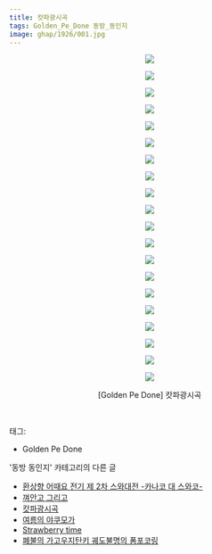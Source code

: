 ```yaml
---
title: 캇파광시곡
tags: Golden_Pe_Done 동방_동인지
image: ghap/1926/001.jpg
---
```

<div class="article">
<p style="text-align: center; clear: none; float: none;"><img src="{{ site.nasurl }}/ghap/1926/001.jpg"/></p>
<p style="text-align: center; clear: none; float: none;"><img src="{{ site.nasurl }}/ghap/1926/002.jpg"/></p>
<p style="text-align: center; clear: none; float: none;"><img src="{{ site.nasurl }}/ghap/1926/003.jpg"/></p>
<p style="text-align: center; clear: none; float: none;"><img src="{{ site.nasurl }}/ghap/1926/004.jpg"/></p>
<p style="text-align: center; clear: none; float: none;"><img src="{{ site.nasurl }}/ghap/1926/005.jpg"/></p>
<p style="text-align: center; clear: none; float: none;"><img src="{{ site.nasurl }}/ghap/1926/006.jpg"/></p>
<p style="text-align: center; clear: none; float: none;"><img src="{{ site.nasurl }}/ghap/1926/007.jpg"/></p>
<p style="text-align: center; clear: none; float: none;"><img src="{{ site.nasurl }}/ghap/1926/008.jpg"/></p>
<p style="text-align: center; clear: none; float: none;"><img src="{{ site.nasurl }}/ghap/1926/009.jpg"/></p>
<p style="text-align: center; clear: none; float: none;"><img src="{{ site.nasurl }}/ghap/1926/010.jpg"/></p>
<p style="text-align: center; clear: none; float: none;"><img src="{{ site.nasurl }}/ghap/1926/011.jpg"/></p>
<p style="text-align: center; clear: none; float: none;"><img src="{{ site.nasurl }}/ghap/1926/012.jpg"/></p>
<p style="text-align: center; clear: none; float: none;"><img src="{{ site.nasurl }}/ghap/1926/013.jpg"/></p>
<p style="text-align: center; clear: none; float: none;"><img src="{{ site.nasurl }}/ghap/1926/014.jpg"/></p>
<p style="text-align: center; clear: none; float: none;"><img src="{{ site.nasurl }}/ghap/1926/015.jpg"/></p>
<p style="text-align: center; clear: none; float: none;"><img src="{{ site.nasurl }}/ghap/1926/016.jpg"/></p>
<p style="text-align: center; clear: none; float: none;"><img src="{{ site.nasurl }}/ghap/1926/017.jpg"/></p>
<p style="text-align: center; clear: none; float: none;"><img src="{{ site.nasurl }}/ghap/1926/018.jpg"/></p>
<p style="text-align: center; clear: none; float: none;"><img src="{{ site.nasurl }}/ghap/1926/019.jpg"/></p>
<p style="text-align: center; clear: none; float: none;"><img src="{{ site.nasurl }}/ghap/1926/020.jpg"/></p>
<p style="text-align: center; clear: none; float: none;">[Golden Pe Done] 캇파광시곡</p>
<p><br/></p>
</div><div class="tagTrail">
<p>태그: </p>
<ul>
<li>Golden Pe Done</li>
</ul>
</div><div class="another">
<p>'동방 동인지' 카테고리의 다른 글</p>
<ul>
<li><a href="/2016-08-31-ghap_1929">환상향 어때요 전기 제 2차 스와대전 -카나코 대 스와코-</a></li>
<li><a href="/2016-08-31-ghap_1927">껴안고 그리고</a></li>
<li><a href="/2016-08-31-ghap_1926">캇파광시곡</a></li>
<li><a href="/2016-08-30-ghap_1924">여름의 야쿠모가</a></li>
<li><a href="/2016-08-30-ghap_1923">Strawberry time</a></li>
<li><a href="/2016-08-30-ghap_1922">폐불의 가고우지탄키 궤도불명의 폼포코링</a></li>
</ul>
</div><div class="cb_module cb_fluid">
<div class="cb_wrt cb_profile">
</div><!-- commentList close -->
</div>